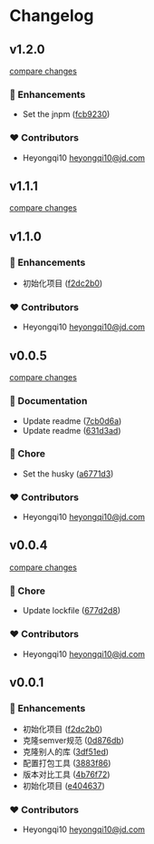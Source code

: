 # Changelog

## v1.2.0

[compare changes](https://github.com/holyfata/compare-version/compare/v1.1.0...v1.2.0)

### 🚀 Enhancements

- Set the jnpm ([fcb9230](https://github.com/holyfata/compare-version/commit/fcb9230))

### ❤️ Contributors

- Heyongqi10 <heyongqi10@jd.com>

## v1.1.1

[compare changes](https://github.com/holyfata/compare-version/compare/v1.1.0...v1.1.1)

## v1.1.0

### 🚀 Enhancements

- 初始化项目 ([f2dc2b0](https://github.com/holyfata/compare-version/commit/f2dc2b0))

### ❤️ Contributors

- Heyongqi10 <heyongqi10@jd.com>

## v0.0.5

[compare changes](https://github.com/holyfata/compare-version/compare/v0.0.4...v0.0.5)

### 📖 Documentation

- Update readme ([7cb0d6a](https://github.com/holyfata/compare-version/commit/7cb0d6a))
- Update readme ([631d3ad](https://github.com/holyfata/compare-version/commit/631d3ad))

### 🏡 Chore

- Set the husky ([a6771d3](https://github.com/holyfata/compare-version/commit/a6771d3))

### ❤️ Contributors

- Heyongqi10 <heyongqi10@jd.com>

## v0.0.4

[compare changes](https://github.com/holyfata/compare-version/compare/v0.0.1...v0.0.4)

### 🏡 Chore

- Update lockfile ([677d2d8](https://github.com/holyfata/compare-version/commit/677d2d8))

### ❤️ Contributors

- Heyongqi10 <heyongqi10@jd.com>

## v0.0.1

### 🚀 Enhancements

- 初始化项目 ([f2dc2b0](https://github.com/holyfata/compare-version/commit/f2dc2b0))
- 克隆semver规范 ([0d876db](https://github.com/holyfata/compare-version/commit/0d876db))
- 克隆别人的库 ([3df51ed](https://github.com/holyfata/compare-version/commit/3df51ed))
- 配置打包工具 ([3883f86](https://github.com/holyfata/compare-version/commit/3883f86))
- 版本对比工具 ([4b76f72](https://github.com/holyfata/compare-version/commit/4b76f72))
- 初始化项目 ([e404637](https://github.com/holyfata/compare-version/commit/e404637))

### ❤️ Contributors

- Heyongqi10 <heyongqi10@jd.com>
